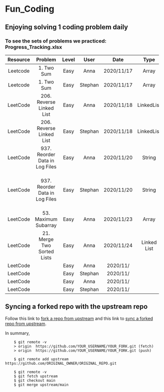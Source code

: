 # Fun_Coding

## Enjoying solving 1 coding problem daily

### To see the sets of problems we practiced: Progress_Tracking.xlsx



| Resource |            Problem             | Level |  User   |    Date    |    Type    |                                                      Notes                                                           |
| :------: | :----------------------------: | :---: | :-----: | :--------: | :--------: | :----------------------------------------------------------------------------------------------------------------------: |
| Leetcode |           1. Two Sum           | Easy  |  Anna   | 2020/11/17 |   Array    | Succeed in completing |
| Leetcode |           1. Two Sum           | Easy  | Stephan | 2020/11/17 |   Array    | Succeed in completing |
| LeetCode |    206. Reverse Linked List    | Easy  |  Anna   | 2020/11/18 | LinkedList | Completed |
| LeetCode |    206. Reverse Linked List    | Easy  | Stephan | 2020/11/18 | LinkedList |           |
| LeetCode | 937. Reorder Data in Log Files | Easy  |  Anna   | 2020/11/20 | String | Incomplete |
| LeetCode | 937. Reorder Data in Log Files | Easy  | Stephan | 2020/11/20 | String | Completed. Good reference: [Sort an Array of objects](https://www.sitepoint.com/sort-an-array-of-objects-in-javascript/) |
| LeetCode | 53. Maximum Subarray | Easy  |  Anna   |  2020/11/23 | Array | Completed |
| LeetCode | 21. Merge Two Sorted Lists | Easy | Anna | 2020/11/24 | Linked List | Completed |
| LeetCode |  | Easy | Anna | 2020/11/ |  |  |
| LeetCode |  | Easy  | Stephan |  2020/11/  |  |  |
| LeetCode |  | Easy | Anna | 2020/11/ |  |  |
| LeetCode |  | Easy | Stephan | 2020/11/ |  |  |


## Syncing a forked repo with the upstream repo

Follow this link to [fork a repo from upstream](https://docs.github.com/en/free-pro-team@latest/github/getting-started-with-github/fork-a-repo) and this link to [sync a forked repo from upstream](https://docs.github.com/en/free-pro-team@latest/github/collaborating-with-issues-and-pull-requests/syncing-a-fork).

In summary,

```
    $ git remote -v
    > origin  https://github.com/YOUR_USERNAME/YOUR_FORK.git (fetch)
    > origin  https://github.com/YOUR_USERNAME/YOUR_FORK.git (push)

```

```
    $ git remote add upstream https://github.com/ORIGINAL_OWNER/ORIGINAL_REPO.git

```

```
    $ git remote -v
    $ git fetch upstream
    $ git checkout main
    $ git merge upstream/main
```
